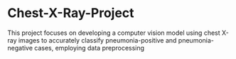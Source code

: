 # Chest-X-Ray-Project
This project focuses on developing a computer vision model using chest X-ray images to accurately classify pneumonia-positive and pneumonia-negative cases, employing data preprocessing
